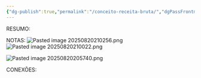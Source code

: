 ```yaml
---
{"dg-publish":true,"permalink":"/conceito-receita-bruta/","dgPassFrontmatter":true,"created":"2025-08-20T20:52:54.935-03:00","updated":"2025-08-20T21:02:57.015-03:00"}
---
```



RESUMO:


NOTAS:
![Pasted image 20250820210256.png](/img/user/4%20ARQUIVOS/Pasted%20image%2020250820210256.png)
![Pasted image 20250820210022.png](/img/user/4%20ARQUIVOS/Pasted%20image%2020250820210022.png)

![Pasted image 20250820205740.png](/img/user/4%20ARQUIVOS/Pasted%20image%2020250820205740.png)

CONEXÕES:

